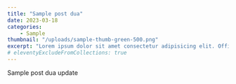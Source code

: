 ```yaml
---
title: "Sample post dua"
date: 2023-03-18
categories: 
    - Sample
thumbnail: "/uploads/sample-thumb-green-500.png"
excerpt: "Lorem ipsum dolor sit amet consectetur adipisicing elit. Officiis eligendi fugit obcaecati temporibus magnam voluptas dicta aliquam, quos ipsum blanditiis nobis vitae sunt veritatis corporis odit voluptatum dolorem dolore saepe."
# eleventyExcludeFromCollections: true
---
```


Sample post dua update
